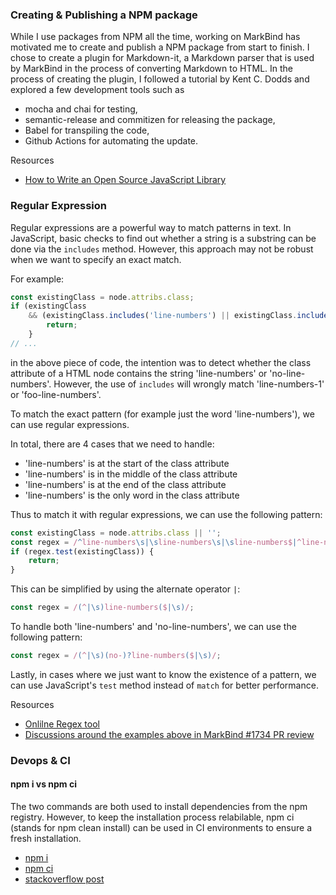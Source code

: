### Creating & Publishing a NPM package
While I use packages from NPM all the time, working on MarkBind has motivated me to create and publish a NPM package from start to finish.
I chose to create a plugin for Markdown-it, a Markdown parser that is used by MarkBind in the process of converting Markdown to HTML. In 
the process of creating the plugin, I followed a tutorial by Kent C. Dodds and explored a few development tools such as 
- mocha and chai for testing, 
- semantic-release and commitizen for releasing the package, 
- Babel for transpiling the code, 
- Github Actions for automating the update.

Resources
- [How to Write an Open Source JavaScript Library](https://egghead.io/courses/how-to-write-an-open-source-javascript-library)

### Regular Expression
Regular expressions are a powerful way to match patterns in text. In JavaScript, basic checks to find out whether a string is
a substring can be done via the `includes` method. However, this approach may not be robust when we want to specify an exact
match.

For example:
```javascript
const existingClass = node.attribs.class;
if (existingClass
    && (existingClass.includes('line-numbers') || existingClass.includes('no-line-numbers'))) {
        return;
    }
// ...
```
in the above piece of code, the intention was to detect whether the class attribute of a HTML node contains the string 'line-numbers' or
'no-line-numbers'. However, the use of `includes` will wrongly match 'line-numbers-1' or 'foo-line-numbers'.

To match the exact pattern (for example just the word 'line-numbers'), we can use regular expressions.

In total, there are 4 cases that we need to handle:
- 'line-numbers' is at the start of the class attribute
- 'line-numbers' is in the middle of the class attribute
- 'line-numbers' is at the end of the class attribute
- 'line-numbers' is the only word in the class attribute

Thus to match it with regular expressions, we can use the following pattern:
```javascript
const existingClass = node.attribs.class || '';
const regex = /^line-numbers\s|\sline-numbers\s|\sline-numbers$|^line-numbers$/;
if (regex.test(existingClass)) {
    return;
}
```
This can be simplified by using the alternate operator `|`:
```javascript
const regex = /(^|\s)line-numbers($|\s)/;
```

To handle both 'line-numbers' and 'no-line-numbers', we can use the following pattern:
```javascript
const regex = /(^|\s)(no-)?line-numbers($|\s)/;
```

Lastly, in cases where we just want to know the existence of a pattern, we can use JavaScript's `test` method instead of `match` for better performance.

Resources
- [Onlilne Regex tool](https://regex101.com/)
- [Discussions around the examples above in MarkBind #1734 PR review](https://github.com/MarkBind/markbind/pull/1734)

### Devops & CI
#### npm i vs npm ci
The two commands are both used to install dependencies from the npm registry. However, to keep the installation process relabilable,
npm ci (stands for npm clean install) can be used in CI environments to ensure a fresh installation.

- [npm i](https://docs.npmjs.com/cli/v8/commands/npm-install)
- [npm ci](https://docs.npmjs.com/cli/v8/commands/npm-ci)
- [stackoverflow post](https://stackoverflow.com/questions/52499617/what-is-the-difference-between-npm-install-and-npm-ci)
